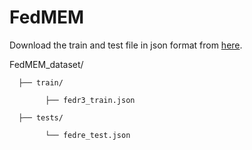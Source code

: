 # FedMEM


Download the train and test file in json format from [here](https://drive.google.com/drive/folders/1G1hPRvnIw8ZFiDiOaDWPVI9yf9sdMT5o?usp=sharing).

FedMEM_dataset/

      ├── train/

            ├── fedr3_train.json
      
      ├── tests/
      
            └── fedre_test.json
